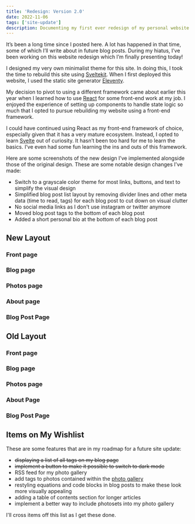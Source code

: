 ```yaml
---
title: 'Redesign: Version 2.0'
date: 2022-11-06
tags: ['site-update']
description: Documenting my first ever redesign of my personal website
---
```


<script>
    import ArticleImage from '$lib/components/ArticleImage.svelte'
</script>

It’s been a long time since I posted here. A lot has happened in that time, some of which I’ll write about in future blog posts. During my hiatus, I’ve been working on this website redesign which I’m finally presenting today!

I designed my very own minimalist theme for this site. In doing this, I took the time to rebuild this site using [Sveltekit](https://kit.svelte.dev/). When I first deployed this website, I used the static site generator [Eleventy](https://www.11ty.dev/).

My decision to pivot to using a different framework came about earlier this year when I learned how to use [React](https://reactjs.org/) for some front-end work at my job. I enjoyed the experience of setting up components to handle state logic so much that I opted to pursue rebuilding my website using a front-end framework.

I could have continued using React as my front-end framework of choice, especially given that it has a very mature ecosystem. Instead, I opted to learn [Svelte](https://svelte.dev/) out of curiosity. It hasn’t been too hard for me to learn the basics. I’ve even had some fun learning the ins and outs of this framework.

Here are some screenshots of the new design I’ve implemented alongside those of the original design. These are some notable design changes I’ve made:

- Switch to a grayscale color theme for most links, buttons, and text to simplify the visual design
- Simplified blog post list layout by removing divider lines and other meta data (time to read, tags) for each blog post to cut down on visual clutter
- No social media links as I don't use instagram or twitter anymore
- Moved blog post tags to the bottom of each blog post
- Added a short personal bio at the bottom of each blog post

## New Layout

### Front page

<ArticleImage imgBucket="article_images/p9_redesign_2" imgName="new-home.png" alt="New design of the home page"/>

### Blog page

<ArticleImage imgBucket="article_images/p9_redesign_2" imgName="new-blog.png" alt="New design of the blog page"/>

### Photos page

<ArticleImage imgBucket="article_images/p9_redesign_2" imgName="new-photos.png" alt="New design of the photos page"/>

### About page

<ArticleImage imgBucket="article_images/p9_redesign_2" imgName="new-about.png" alt="New design of the about me page"/>

### Blog Post Page

<ArticleImage imgBucket="article_images/p9_redesign_2" imgName="new-post.png" alt="New design of the blog post layout"/>

## Old Layout

### Front page

<ArticleImage imgBucket="article_images/p9_redesign_2" imgName="old-home.png" alt="Old design of the home page"/>

### Blog page

<ArticleImage imgBucket="article_images/p9_redesign_2" imgName="old-blog.png" alt="Old design of the blog page"/>

### Photos page

<ArticleImage imgBucket="article_images/p9_redesign_2" imgName="old-photos.png" alt="Old design of the photos page"/>

### About Page

<ArticleImage imgBucket="article_images/p9_redesign_2" imgName="old-about.png" alt="Old design of the about me page"/>

### Blog Post Page

<ArticleImage imgBucket="article_images/p9_redesign_2" imgName="old-post.png" alt="Old design of the blog post layout"/>

## Items on My Wishlist

These are some features that are in my roadmap for a future site update:

- ~~displaying a list of all tags on my blog page~~
- ~~implement a button to make it possible to switch to dark mode~~
- RSS feed for my photo gallery
- add tags to photos contained within the [photo gallery](/photos)
- restyling equations and code blocks in blog posts to make these look more visually appealing
- adding a table of contents section for longer articles
- implement a better way to include photosets into my photo gallery

I'll cross items off this list as I get these done.
